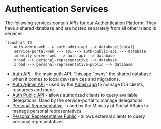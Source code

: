 # Authentication Services

The following services contain APIs for our Authentication Platform. They have a shared database and are hosted separately from all other island.is services.

```mermaid
flowchart TD
    auth-admin-web --> auth-admin-api --> database[(data)]
    service-portal-web --> api --> auth-public-api --> database
    identity-server-web --> auth-api --> database
    xroad --> personal-representative --> database
    xroad --> personal-representative-public --> database
```

- [Auth API](./api/README.md) - the main auth API. This app "owns" the shared database when it comes to local dev-services and migrations.
- [Auth Admin API](./admin-api/README.md) - used by the [Admin app](../../auth-admin-web) to manage IDS clients, resources and more.
- [Auth Public API](./public-api/README.md) - allows authorized clients to query available delegations. Used by the service-portal to manage delegations.
- [Personal Representative](./personal-representative) - used by the Ministry of Social Affairs to manage personal representatives.
- [Personal Representative Public](./personal-representative-public) - allows external clients to query personal representatives.
